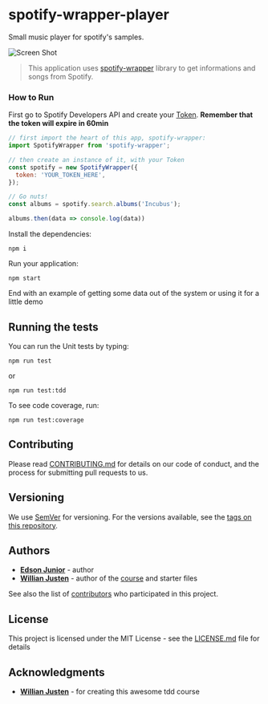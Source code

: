 # spotify-wrapper-player

Small music player for spotify's samples.

![Screen Shot](https://github.com/willianjusten/spotify-wrapper-player/blob/master/example/screenshot.png "Screen Shot")

> This application uses [spotify-wrapper](https://github.com/willianjusten/spotify-wrapper) library to get informations and songs from Spotify.

### How to Run

First go to Spotify Developers API and create your [Token](https://developer.spotify.com/console/get-search-item/). **Remember that the token will expire in 60min**

```javascript
// first import the heart of this app, spotify-wrapper:
import SpotifyWrapper from 'spotify-wrapper';

// then create an instance of it, with your Token
const spotify = new SpotifyWrapper({
  token: 'YOUR_TOKEN_HERE',
});

// Go nuts!
const albums = spotify.search.albums('Incubus');

albums.then(data => console.log(data))

```

Install the dependencies:
```
npm i
```
Run your application:
```
npm start
```

End with an example of getting some data out of the system or using it for a little demo

## Running the tests

You can run the Unit tests by typing:
```
npm run test
```

or

```
npm run test:tdd
```

To see code coverage, run:
```
npm run test:coverage
```

## Contributing

Please read [CONTRIBUTING.md](CONTRIBUTING.md) for details on our code of conduct, and the process for submitting pull requests to us.

## Versioning

We use [SemVer](http://semver.org/) for versioning. For the versions available, see the [tags on this repository](https://github.com/edson-junior/spotify-wrapper-player/tags). 

## Authors

* **[Edson Junior](https://github.com/edson-junior)** - author
* **[Willian Justen](https://github.com/willianjusten)** - author of the [course](https://www.udemy.com/js-com-tdd-na-pratica/) and starter files

See also the list of [contributors](https://github.com/edson-junior/spotify-wrapper-player/contributors) who participated in this project.

## License

This project is licensed under the MIT License - see the [LICENSE.md](LICENSE.md) file for details

## Acknowledgments

* **[Willian Justen](https://github.com/willianjusten)** - for creating this awesome tdd course
